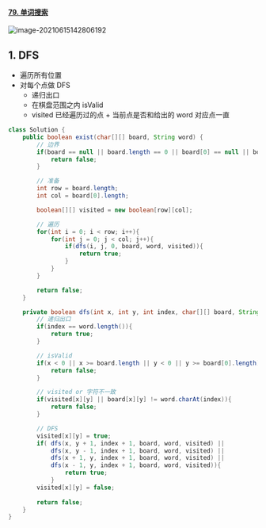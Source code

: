 #### [79. 单词搜索](https://leetcode-cn.com/problems/word-search/)

![image-20210615142806192](https://raw.githubusercontent.com/TWDH/Leetcode-From-Zero/pictures/img/image-20210615142806192.png)

## 1. DFS

- 遍历所有位置
- 对每个点做 DFS
  - 递归出口
  - 在棋盘范围之内 isValid
  - visited 已经遍历过的点 + 当前点是否和给出的 word 对应点一直

```java
class Solution {
    public boolean exist(char[][] board, String word) {
        // 边界
        if(board == null || board.length == 0 || board[0] == null || board[0].length == 0){
            return false;
        }

        // 准备
        int row = board.length;
        int col = board[0].length;

        boolean[][] visited = new boolean[row][col];

        // 遍历
        for(int i = 0; i < row; i++){
            for(int j = 0; j < col; j++){
                if(dfs(i, j, 0, board, word, visited)){
                    return true;
                }
            }
        }

        return false;
    }

    private boolean dfs(int x, int y, int index, char[][] board, String word, boolean[][] visited){
        // 递归出口
        if(index == word.length()){
            return true;
        }

        // isValid
        if(x < 0 || x >= board.length || y < 0 || y >= board[0].length){
            return false;
        }

        // visited or 字符不一致
        if(visited[x][y] || board[x][y] != word.charAt(index)){
            return false;
        }

        // DFS
        visited[x][y] = true;
        if( dfs(x, y + 1, index + 1, board, word, visited) || 
            dfs(x, y - 1, index + 1, board, word, visited) || 
            dfs(x + 1, y, index + 1, board, word, visited) || 
            dfs(x - 1, y, index + 1, board, word, visited)){
                return true;
            }
        visited[x][y] = false;
       
        return false;
    }
}
```

